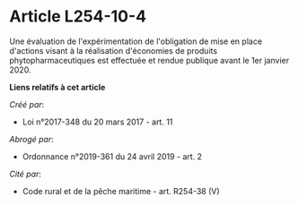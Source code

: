 # Article L254-10-4

Une évaluation de l'expérimentation de l'obligation de mise en place d'actions visant à la réalisation d'économies de
produits phytopharmaceutiques est effectuée et rendue publique avant le 1er janvier 2020.

**Liens relatifs à cet article**

_Créé par_:

  - Loi n°2017-348 du 20 mars 2017 - art. 11

_Abrogé par_:

  - Ordonnance n°2019-361 du 24 avril 2019 - art. 2

_Cité par_:

  - Code rural et de la pêche maritime - art. R254-38 (V)
